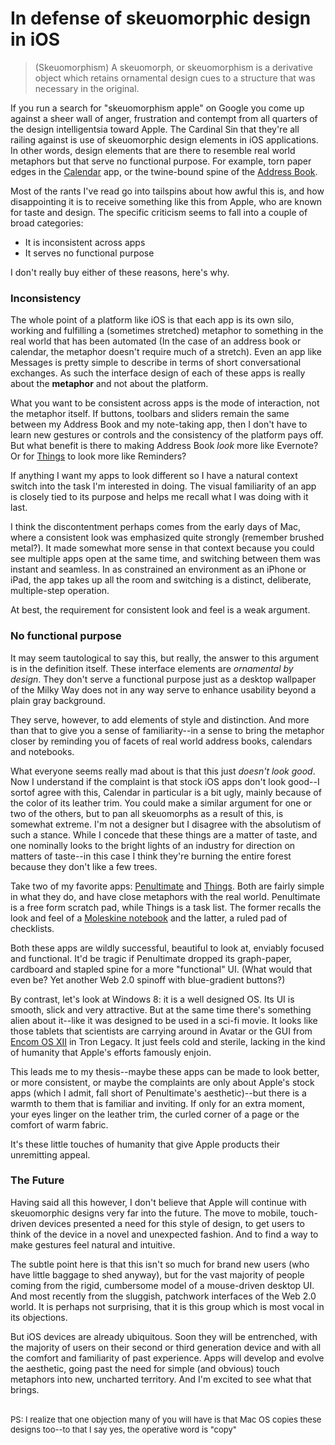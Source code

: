 <meta published="13 Aug 2012"/>
<meta noindex/>
<meta tag="interface"/>

# In defense of skeuomorphic design in iOS

<blockquote>
(Skeuomorphism) A skeuomorph, or skeuomorphism is a derivative object which retains ornamental design cues to a structure that was necessary in the original. 
</blockquote>

If you run a search for "skeuomorphism apple" on Google you come up against a sheer wall of
anger, frustration and contempt from all quarters of the design intelligentsia toward Apple. The Cardinal Sin that they're
all railing against is use of  skeuomorphic design elements in iOS applications. In other words, design elements that are
there to resemble real world metaphors but that serve no functional purpose. For example, torn paper edges in the [Calendar](http://www.gearsoftech.com/wordpress/wp-content/uploads/2012/06/facebook_calendar_events_ios6.jpg) app,
or the twine-bound spine of the [Address Book](http://www.digitalforreallife.com/wp-content/uploads/2012/06/iOS-Address-Book.png). 

Most of the rants I've read go into tailspins about how awful this is, and how disappointing it is to receive something like this from
Apple, who are known for taste and design. The specific criticism seems to fall into a couple of broad categories:

  * It is inconsistent across apps
  * It serves no functional purpose

I don't really buy either of these reasons, here's why.

### Inconsistency

The whole point of a platform like iOS is that each app is its own silo, working and fulfilling a (sometimes stretched) metaphor to something
in the real world that has been automated (In the case of an address book or calendar, the metaphor doesn't require much of a stretch). Even
an app like Messages is pretty simple to describe in terms of short conversational exchanges. As such the interface design of each of these apps
is really about the **metaphor** and not about the platform.

What you want to be consistent across apps is the mode of interaction, not the metaphor itself. If buttons, toolbars and sliders remain the same
between my Address Book and my note-taking app, then I don't have to learn new gestures or controls and the consistency of the platform pays off.
But what benefit is there to making Address Book *look* more like Evernote? Or for [Things](http://itunes.apple.com/au/app/things-for-ipad/id364365411?mt=8) to look more like Reminders?

If anything I want my apps to look different so I have a natural context switch into the task I'm interested in doing. The visual familiarity of
an app is closely tied to its purpose and helps me recall what I was doing with it last.

I think the discontentment perhaps comes from the early days of Mac, where a consistent look was emphasized quite strongly (remember brushed metal?). It made
somewhat more sense in that context because you could see multiple apps open at the same time, and switching between them was instant and
seamless. In as constrained an environment as an iPhone or iPad, the app takes up all the room and switching is a distinct, deliberate, 
multiple-step operation.

At best, the requirement for consistent look and feel is a weak argument.

### No functional purpose

It may seem tautological to say this, but really, the answer to this argument is in the definition itself. These interface elements are 
*ornamental by design*. They don't serve a functional purpose just as a desktop wallpaper of the Milky Way does not in any way serve
to enhance usability beyond a plain gray background.

They serve, however, to add elements of style and distinction. And more than that to give you a sense of familiarity--in a sense to bring the
metaphor closer by reminding you of facets of real world address books, calendars and notebooks.

What everyone seems really mad about is that this just *doesn't look good*. 
Now I understand if the complaint is that stock iOS apps don't look good--I sortof agree with this, Calendar in particular is a bit ugly, 
mainly because of the color of its leather trim. You could make a similar argument for one or two of the others, but to pan all skeuomorphs
as a result of this, is somewhat extreme. I'm not a designer but I disagree with the absolutism of such a stance.
While I concede that these things are a matter of taste, and one nominally looks to the bright lights of an industry for direction on matters of taste--in this case I think they're burning the entire forest because they don't like a few trees.

Take two of my favorite apps: [Penultimate](http://itunes.apple.com/au/app/penultimate/id354098826?mt=8) and [Things](http://itunes.apple.com/au/app/things-for-ipad/id364365411?mt=8). Both are fairly simple in what they do, and have close metaphors with the real world. 
Penultimate is a free form scratch pad, while Things is a task list. The former recalls the look and feel of a [Moleskine notebook](http://www.moleskineus.com/cahier-pocket-graph.html) and the latter, a ruled pad of checklists.

Both these apps are wildly successful, beautiful to look at, enviably focused and functional. It'd be tragic if Penultimate dropped its
graph-paper, cardboard and stapled spine for a more "functional" UI. (What would that even be? Yet another Web 2.0 spinoff with blue-gradient
buttons?)

By contrast, let's look at Windows 8: it is a well designed OS. Its UI is smooth, slick and very attractive. But
at the same time there's something alien about it--like it was designed to be used in a sci-fi movie. It looks like those tablets that scientists are
carrying around in Avatar or the GUI from [Encom OS XII](http://www.youtube.com/watch?v=Btyv6yTF4UM&feature=player_detailpage#t=110s)
in Tron Legacy. It just feels cold and sterile, lacking in the kind of humanity that Apple's efforts famously enjoin.

This leads me to my thesis--maybe these apps can be made to look better, or more consistent, or maybe the complaints are only about Apple's
stock apps (which I admit, fall short of Penultimate's aesthetic)--but there is a warmth to them that is familiar and inviting. If only for
an extra moment, your eyes linger on the leather trim, the curled corner of a page or the comfort of warm fabric.

It's these little touches of humanity that give Apple products their unremitting appeal. 

### The Future

Having said all this however, I don't believe that Apple will continue with skeuomorphic designs very far into the future. The move to mobile, touch-driven devices presented a need for this style of design, to get users to think of the device in a novel and unexpected fashion. And to find a way to make gestures feel natural and intuitive. 

The subtle point here is that this isn't so much for brand new users (who have little 
baggage to shed anyway), but for the vast majority of people coming from the rigid, cumbersome model of a mouse-driven desktop UI. And most recently
from the sluggish, patchwork interfaces of the Web 2.0 world. It is perhaps not surprising, that it is this group which is most vocal in its objections. 

But iOS devices are already ubiquitous. Soon they will be entrenched, with the majority of users on their second or third generation device
and with all the comfort and familiarity of past experience. Apps will develop and evolve the aesthetic, going past the need for simple (and obvious) touch metaphors into new, uncharted territory. And I'm excited to see what that brings.

<br>

<div style="font-size: small;">PS: I realize that one objection many of you will have is that Mac OS copies these designs too--to that I say yes, the operative word is "copy"</div>
